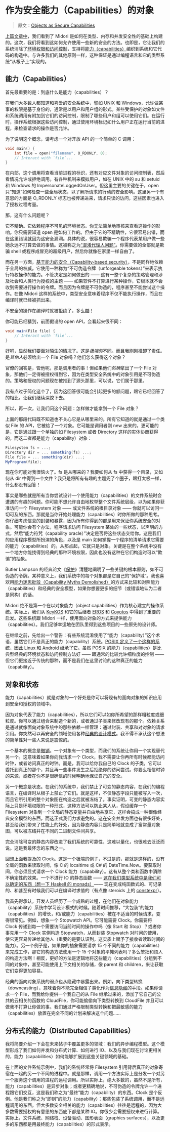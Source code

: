 # 作为安全能力（Capabilities）的对象

> 原文：[Objects as Secure Capabilities](http://joeduffyblog.com/2015/11/10/objects-as-secure-capabilities/)

[上篇文章中](https://github.com/ZiJing6/blogging-about-midori/blob/master/a_tale_of_three_safeties.md)，我们看到了 Midori 是如何在类型、内存和并发安全性的基础上构建的。这次，我们将看到这如何允许使用一些新的安全的方法。也即是，它让我们的系统消除了[环境权限和访问控制](https://en.wikipedia.org/wiki/Ambient_authority)，支持将[能力（capabilities）](https://en.wikipedia.org/wiki/Capability-based_security)编织到系统和它代码的构造中。与许多我们的其他原则一样，这种保证是通过编程语言和它的类型系统“从根子上”实现的。

## 能力（Capabilities）

首先最重要的是：到底什么是能力（capabilities）？

在我们大多数人都知道和喜爱的安全系统中，譬如 UNIX 和 Windows，允许做某事的权限是基于身份的，通常是以用户和用户组的形式。某些受保护的对象如文件和系统调用有附加到它们的访问控制，限制了哪些用户和组可以使用它们。在运行时，操作系统根据这些访问控制，通过使用环境标记如什么用户正在运行当前的进程，来检查请求的操作是否允许。

为了说明这个概念，请考虑一个对开放 API 的一个简单的 C 调用：

```c
void main() {
	int file = open("filename", O_RDONLY, 0);
	// Interact with `file`...
}
```

在内部，这个调用将查看当前进程的标识，还有对应文件对象的访问控制表，然后看情况允许或拒绝调用。有各种机制来模拟用户，如在 UNIX 中的 su 和 setuid 和 Windows 的 ImpersonateLoggedOnUser。但这里主要的关键在于，open 只“知道”如何检查一些全局状态，以了解所请求的行动的安全影响。这里另一个有意思的方面是 O_RDONLY 标志也被传递进来，请求只读的访问，这些因素也进入了授权过程考量。

那，这有什么问题呢？

它不精确。它依赖程序不可见的环境状态。你无法简单地审核来查看这操作的影响。你只需要知道 open 是如何工作的。但由于它的不精确性，它很容易出错，而在这里错误就因为这安全漏洞。具体的说，很容易欺骗一个程序代表某用户做一些她永远不打算去做的事情。这被称之为[“混淆代理人问题”](http://c2.com/cgi/wiki?ConfusedDeputyProblem)。你需要做的全部就是欺骗 shell 或程序成冒充的超级用户，然后你就像在家里一样自由了。

而在另一方面，[基于能力的安全（Capability-based security）](https://en.wikipedia.org/wiki/Capability-based_security)，不是同样地依赖于全局的权威。它使用一种称为“不可伪造令牌（unforgeable tokens）”来表示执行特权操作的能力。不管决定是如何做出的 —— 这有一整个复杂的策略管理和涉及社会和人类行为授权的主题 —— 如果软件不打算进行某种操作，它根本就不会收到需要进行操作的令牌。而且因为令牌是不可伪造的，程序甚至不能尝试这个操作。在像 Midori 这样的系统中，类型安全意味着程序不仅不能执行操作，而且在编译时就已经被抓出来。

不安全的操作在编译时就被拒绝了，多么酷！

你可能已经猜到，前面假设的 open API，会看起来很不同：

```csharp
void main(File file) {
	// Interact with `file`...
}
```

好吧，显然我们要面对陌生的情况了。这是*极端的*不同。而且我刚刚推卸了责任。是*其他人*必须给出一个 File 对象吗？他们怎么获得这个对象？

官僚的回答是，管他呢，那是调用者的事！但如果他们*的确*拿出了一个 File 对象，那他们一定得被授权得到它，因为在类型安全系统中的对象引用是不可伪造的。策略和授权的问题现在被推到了源头那里，可以说，它们属于那里。

我有点过于简化这个了，因为这回答很可能会引起更多的额问题，跟它已经回答了的相比。让我们继续深挖下去。

所以，再一次，让我们问这个问题：怎样做才能拿到一个 File 对象？

上面的那段代码既不知道也不关心它是从哪里来的。所有它知道的就是通过一个类似 File 的 API，它被给了一个对象。它可能是调用者刚 new 出来的。更可能的是，它是通过跟一个单独的如 Filesystem 或者 Directory 这样的实体协商获得的，而这二者都是能力（capability）对象：

```csharp
Filesystem fs = ...;
Directory dir = ... something(fs) ...;
File file = ... something(dir) ...;
MyProgram(file);
```

现在你可能对我很恼火了。fs 是从哪来的？我要如何从 fs 中获得一个目录，又如何从 dir 中得到一个文件？我只是将所有有趣的主题兜了个圈子，跟打太极一样，什么都没有回答！

事实是哪些就是所有当你尝试设计一个使用能力（capabilities）的文件系统时会遭遇的有趣的问题。你可能不想允许自由地枚举整个文件系统层级，以为如果你获准访问一个 Filesystem 对象 —— 或文件系统的根目录对象 —— 你就可以访问一切可及的东西。那就是当你开始处理能力（capabilities）时你所做的那种思考。你仔细考虑信息的封装和暴露，因为所有你得到的都是用来保证你系统安全的对象。可能你会有个办法，程序请求访问 Filesystem 某处的一些状态，以声明的方式，然后“能力符咒（capability oracle）”决定是否将这些状态交给你。这是我们的应用程序模型所扮演的角色，以及是 main 如何掌握一个程序的清单请求它需要的能力（capabilities）的。从那点起，它就只是对象。关键是在整个系统中没有一个地方你能找得到经典的那种环境权限，因此也没有这种在它们构造时可以“欺骗”的抽象。

Butler Lampson 的经典论文《[保护](http://research.microsoft.com/en-us/um/people/blampson/08-Protection/Acrobat.pdf)》清楚地阐明了一些关键的根本原则，如不可伪造的令牌。某种意义上，我们系统中的每个对象都是它自己的“保护域”。我也喜欢用[能力迷思批驳（Capability Myths Demolished）](http://srl.cs.jhu.edu/pubs/SRL2003-02.pdf)的方式来比较和对照能力（capabilities）和经典的安全模型，如果你想要更多的细节（或错误地认为二者是同构）的话。

Midori 绝不是第一个在以对象能力（object capabilities）作为核心建立的操作系统。实际上，我们从 [KeyKOS](http://www.cis.upenn.edu/~KeyKOS/NanoKernel/NanoKernel.html) 和它的后继者 [EROS](https://en.wikipedia.org/wiki/EROS_(microkernel)) 和 [Coyotos](http://www.coyotos.org/docs/misc/eros-comparison.html) 中得到了重要的启发。这些系统跟 Midori 一样，使用面向对象的方式来提供能力（capabilities）。我们足够幸运地在团队里得到这些项目的一些原先的设计师。

在继续之前，先给出一个警告：有些系统混淆使用了“能力（capability）”这个术语，虽然它们不是真正的能力（capability）系统。[POSIX 定义了一个这样的系统](http://c2.com/cgi/wiki?PosixCapabilities)，[因此 Linux 和 Android 继承了它](https://www.kernel.org/pub/linux/libs/security/linux-privs/kernel-2.2/capfaq-0.2.txt)。虽然 POSIX 的能力（capabilities）是比典型经典的环境状态和访问控制方法好 —— 跟通常的比较允许细粒度的控制 —— 但它们更接近于传统的那种，而不是我们在这里讨论的这种真正的能力（capability）。

## 对象和状态

能力（capabilities）就是对象的一个好处是你可以将现有的面向对象的知识应用到安全和授权的领域中。

因为对象代表了能力（capabilities），所以它们可以如你所希望的那样粗粒度或细粒度。你可以通过组合来制造个新的，或者通过子类来修改现有的那个。依赖关系是通过就像面向对象系统中的那些依赖一样管理：通过封装、共享和对对象的请求引用。你突然可以再安全的领域使用各种[经典的设计模式](https://en.wikipedia.org/wiki/Design_Patterns)。我不得不承认这个想法的简单性对一些人来说是震惊的。

一个基本的概念是[撤销](http://c2.com/cgi/wiki?RevokableCapabilities)。一个对象有一个类型，而我们的系统让你用一个实现替代另一个。这意味着如果你向我请求一个 Clock，我不需要让你再所有时候都能访问时钟，或者访问真正的时钟。而是，我可以给你我自己的 Clock 的子类，它可以委托到真正的那个，并且再一些事件发生之后拒绝你的访问尝试。你要么相信时钟的来源，或者在你不是很确信的时候明确地保证自己的安全。

另一个概念是状态。在我们的系统中，我们禁止了可变的静态内容，在我们的编程语言，在编译时从根子上禁止了它们。就是这样，不仅静态字段只能被写入一次，而且它所引用的整个对象图在构造之后就被冻结了。事实证明，可变的静态内容实际上只是环境权限的一种形式，这种方法可以防止某人从，假设缓存一个 Filesystem 对象到一个全局的静态变量并自由地共享它，这样会搞成一种很像经典安全模型的东西，而这正式我们力求避免的。这在安全并发方面也有很多好处，甚至给我们带来了性能上的好处，因为静态内容只是简单地就变成了富常量对象图，可以被冻结并在不同的二进制文件间共享。

完全消除可变的静态内容改进了我们系统的可靠性，这难以量化，也很难去泛泛而说。这是我最怀念的东西之一。

回想上面我提及的 Clock。这是一个极端的例子，不过是的，那就是这样的，没有全局的函数来读取时间，像 C 的 localtime 或 C# 的 DateTime.Now。要获取时间，你必须显式请求一个 Clock 能力（capability）。这有从整个类和函数中消除不确定性的效果。一个不进行 IO 的静态函数 —— [这在我们类型系统中是我们可以确定的东西（想一下 Haskell 的 monads）](http://research.microsoft.com/apps/pubs/default.aspx?id=170528)—— 现在变成纯函数式的、可记录的、和甚至有时候我们可以在编译时求值的（有点像 steroids 上的  [constexpr](http://en.cppreference.com/w/cpp/language/constexpr)）。

我首先得承认，开发人员经历了一个成熟的过程，在他们在对象能力（capability）系统中学习设计模式的时候。随着时间推移，“大包装”的能力（capabilities）的增长，和/或能力（capabilities）被在不适当的时候请求，变得很常见。例如，想象一个 Stopwatch API。它可能需要 Clock。你需要将 Clock 传递到每一个需要访问当前时间的操作中吗（像 Start 和 Stop）？或者你事先用一个 Clock 实例构造 Stopwatch，从而封装 Stopwatch 对时间的使用，使它更容易传递给其他人（重要的是要认识到，这实质上赋予了接收者读取时间的能力）。另一个例子是，如果你的抽象需要请求 15 个不同的能力（capabilities）来完成工作，那它的构造方法使用一个 15 个对象的平摊列表吗？多么笨拙和烦人的构造方法啊！相反，更好的方法是逻辑地将这些能力（capabilities）分组到不同的对象中，甚至可能使用上下文相关的存储，像 parent 和 children，来让获取它们变得更加容易。

经典的面向对象系统的弱点也从隐藏中暴露出来。例如，向下类型转换（downcasting），意味着你不能完全相信子类化作为[信息隐藏](https://en.wikipedia.org/wiki/Information_hiding)的手段。如果你请求一个 File，而我给你提供一个我自己的从 File 继承过来的，添加了它自己的公共的云相关的函数的 CloudFile，你可能偷偷向下类型转换到 CloudFile 并且可以做我不打算让你做的事。我们通过严格限制类型转换和把最敏感的能力（capabilities）放置在完全不同的计划来解决这个问题……

## 分布式的能力（Distributed Capabilities）

我将简要介绍一下会在未来帖子中覆盖更多的领域：我们的异步编程模型。这个模型形成了我们如何并发和分布式计算、如何进行 IO、以及与我们现在讨论更相关的，能力（capabilities）如何能够扩展到这些关键领域的基础。

在上面的文件系统示例中，我们的系统经常将 Filesystem 引用背后真正的对象寄宿在一起的另一个不同的进程中。就是那样，调用一个方法实际上是分发一个对另一个服务这个调用的进程的远程调用。所以实际上，绝大多数的，虽然不是所有，能力（capabilities）是异步对象；或者更精确地说，不可伪造的令牌允许一个进程跟它们交互，这是我们称之为“最终”能力（capability）的东西。Clock 是个反例。他是我们称之为“即刻”的能力（capability）：那些包装了系统调用，而不是远程调用的东西。但大多数安全相关的能力（capabilities）往往是远程的，因为大多数需要授权的有意思的东西底下都是某种 IO。你很少会需要授权来进行计算。实际上，文件系统、网络栈、设备驱动、图形表面（graphics surfaces），以及更多的东西都是用最终能力（capabilities）的形式表示。

